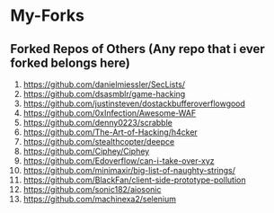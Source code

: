 # My-Forks
## Forked Repos of Others (Any repo that i ever forked belongs here)

1) https://github.com/danielmiessler/SecLists/ 
3) https://github.com/dsasmblr/game-hacking
4) https://github.com/justinsteven/dostackbufferoverflowgood
2) https://github.com/0xInfection/Awesome-WAF
6) https://github.com/denny0223/scrabble
7) https://github.com/The-Art-of-Hacking/h4cker
8) https://github.com/stealthcopter/deepce
9) https://github.com/Ciphey/Ciphey
10) https://github.com/Edoverflow/can-i-take-over-xyz
11) https://github.com/minimaxir/big-list-of-naughty-strings/
12) https://github.com/BlackFan/client-side-prototype-pollution
13) https://github.com/sonic182/aiosonic
14) https://github.com/machinexa2/selenium
